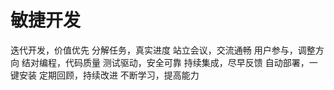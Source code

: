 敏捷开发
===

迭代开发，价值优先
分解任务，真实进度
站立会议，交流通畅
用户参与，调整方向
结对编程，代码质量
测试驱动，安全可靠
持续集成，尽早反馈
自动部署，一键安装
定期回顾，持续改进
不断学习，提高能力
